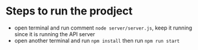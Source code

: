 # Steps to run the prodject

- open terminal and run comment `node server/server.js`, keep it running since it is running the API server
- open another terminal and run `npm install` then run `npm run start`